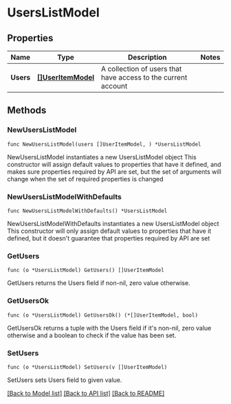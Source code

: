 # UsersListModel

## Properties

Name | Type | Description | Notes
------------ | ------------- | ------------- | -------------
**Users** | [**[]UserItemModel**](UserItemModel.md) | A collection of users that have access to the current account | 

## Methods

### NewUsersListModel

`func NewUsersListModel(users []UserItemModel, ) *UsersListModel`

NewUsersListModel instantiates a new UsersListModel object
This constructor will assign default values to properties that have it defined,
and makes sure properties required by API are set, but the set of arguments
will change when the set of required properties is changed

### NewUsersListModelWithDefaults

`func NewUsersListModelWithDefaults() *UsersListModel`

NewUsersListModelWithDefaults instantiates a new UsersListModel object
This constructor will only assign default values to properties that have it defined,
but it doesn't guarantee that properties required by API are set

### GetUsers

`func (o *UsersListModel) GetUsers() []UserItemModel`

GetUsers returns the Users field if non-nil, zero value otherwise.

### GetUsersOk

`func (o *UsersListModel) GetUsersOk() (*[]UserItemModel, bool)`

GetUsersOk returns a tuple with the Users field if it's non-nil, zero value otherwise
and a boolean to check if the value has been set.

### SetUsers

`func (o *UsersListModel) SetUsers(v []UserItemModel)`

SetUsers sets Users field to given value.



[[Back to Model list]](../README.md#documentation-for-models) [[Back to API list]](../README.md#documentation-for-api-endpoints) [[Back to README]](../README.md)


